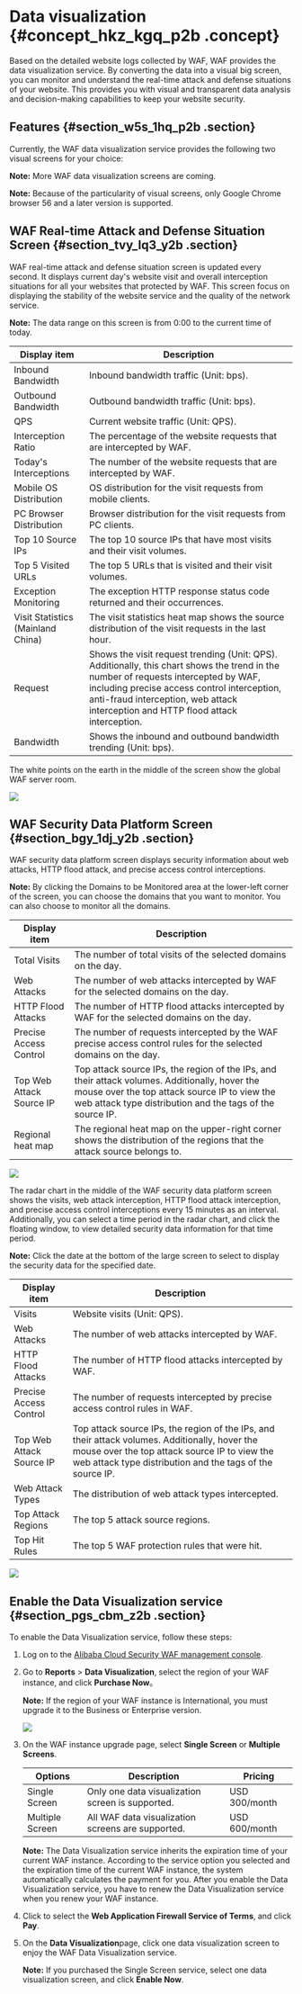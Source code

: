 # Data visualization {#concept_hkz_kgq_p2b .concept}

Based on the detailed website logs collected by WAF, WAF provides the data visualization service. By converting the data into a visual big screen, you can monitor and understand the real-time attack and defense situations of your website. This provides you with visual and transparent data analysis and decision-making capabilities to keep your website security.

## Features {#section_w5s_1hq_p2b .section}

Currently, the WAF data visualization service provides the following two visual screens for your choice:

**Note:** More WAF data visualization screens are coming.

**Note:** Because of the particularity of visual screens, only Google Chrome browser 56 and a later version is supported.

## WAF Real-time Attack and Defense Situation Screen {#section_tvy_lq3_y2b .section}

WAF real-time attack and defense situation screen is updated every second. It displays current day's website visit and overall interception situations for all your websites that protected by WAF. This screen focus on displaying the stability of the website service and the quality of the network service.

**Note:** The data range on this screen is from 0:00 to the current time of today.

|Display item|Description|
|------------|-----------|
|Inbound Bandwidth|Inbound bandwidth traffic \(Unit: bps\).|
|Outbound Bandwidth|Outbound bandwidth traffic \(Unit: bps\).|
|QPS|Current website traffic \(Unit: QPS\).|
|Interception Ratio|The percentage of the website requests that are intercepted by WAF.|
|Today's Interceptions|The number of the website requests that are intercepted by WAF.|
|Mobile OS Distribution|OS distribution for the visit requests from mobile clients.|
|PC Browser Distribution|Browser distribution for the visit requests from PC clients.|
|Top 10 Source IPs|The top 10 source IPs that have most visits and their visit volumes.|
|Top 5 Visited URLs|The top 5 URLs that is visited and their visit volumes.|
|Exception Monitoring|The exception HTTP response status code returned and their occurrences.|
|Visit Statistics \(Mainland China\)|The visit statistics heat map shows the source distribution of the visit requests in the last hour.|
|Request|Shows the visit request trending \(Unit: QPS\). Additionally, this chart shows the trend in the number of requests intercepted by WAF, including precise access control interception, anti-fraud interception, web attack interception and HTTP flood attack interception.|
|Bandwidth|Shows the inbound and outbound bandwidth trending \(Unit: bps\).|

The white points on the earth in the middle of the screen show the global WAF server room.

![](http://static-aliyun-doc.oss-cn-hangzhou.aliyuncs.com/assets/img/15576/155800683510401_en-US.png)

## WAF Security Data Platform Screen {#section_bgy_1dj_y2b .section}

WAF security data platform screen displays security information about web attacks, HTTP flood attack, and precise access control interceptions.

**Note:** By clicking the Domains to be Monitored area at the lower-left corner of the screen, you can choose the domains that you want to monitor. You can also choose to monitor all the domains.

|Display item|Description|
|------------|-----------|
|Total Visits|The number of total visits of the selected domains on the day.|
|Web Attacks|The number of web attacks intercepted by WAF for the selected domains on the day.|
|HTTP Flood Attacks|The number of HTTP flood attacks intercepted by WAF for the selected domains on the day.|
|Precise Access Control|The number of requests intercepted by the WAF precise access control rules for the selected domains on the day.|
|Top Web Attack Source IP|Top attack source IPs, the region of the IPs, and their attack volumes. Additionally, hover the mouse over the top attack source IP to view the web attack type distribution and the tags of the source IP.|
|Regional heat map|The regional heat map on the upper-right corner shows the distribution of the regions that the attack source belongs to.|

![](http://static-aliyun-doc.oss-cn-hangzhou.aliyuncs.com/assets/img/15576/155800683510406_en-US.png)

The radar chart in the middle of the WAF security data platform screen shows the visits, web attack interception, HTTP flood attack interception, and precise access control interceptions every 15 minutes as an interval. Additionally, you can select a time period in the radar chart, and click the floating window, to view detailed security data information for that time period.

**Note:** Click the date at the bottom of the large screen to select to display the security data for the specified date.

|Display item|Description|
|------------|-----------|
|Visits|Website visits \(Unit: QPS\).|
|Web Attacks|The number of web attacks intercepted by WAF.|
|HTTP Flood Attacks|The number of HTTP flood attacks intercepted by WAF.|
|Precise Access Control|The number of requests intercepted by precise access control rules in WAF.|
|Top Web Attack Source IP|Top attack source IPs, the region of the IPs, and their attack volumes. Additionally, hover the mouse over the top attack source IP to view the web attack type distribution and the tags of the source IP.|
|Web Attack Types|The distribution of web attack types intercepted.|
|Top Attack Regions|The top 5 attack source regions.|
|Top Hit Rules|The top 5 WAF protection rules that were hit.|

![](http://static-aliyun-doc.oss-cn-hangzhou.aliyuncs.com/assets/img/15576/155800683510408_en-US.png)

## Enable the Data Visualization service {#section_pgs_cbm_z2b .section}

To enable the Data Visualization service, follow these steps:

1.  Log on to the [Alibaba Cloud Security WAF management console](https://yundun.console.aliyun.com/?p=waf).
2.  Go to **Reports** \> **Data Visualization**, select the region of your WAF instance, and click **Purchase Now**。

    **Note:** If the region of your WAF instance is International, you must upgrade it to the Business or Enterprise version.

    ![](http://static-aliyun-doc.oss-cn-hangzhou.aliyuncs.com/assets/img/15576/155800683511139_en-US.png)

3.  On the WAF instance upgrade page, select **Single Screen** or **Multiple Screens**.

    |Options|Description|Pricing|
    |-------|-----------|-------|
    |Single Screen|Only one data visualization screen is supported.|USD 300/month|
    |Multiple Screen|All WAF data visualization screens are supported.|USD 600/month|

    **Note:** The Data Visualization service inherits the expiration time of your current WAF instance. According to the service option you selected and the expiration time of the current WAF instance, the system automatically calculates the payment for you. After you enable the Data Visualization service, you have to renew the Data Visualization service when you renew your WAF instance.

4.  Click to select the **Web Application Firewall Service of Terms**, and click **Pay**.
5.  On the **Data Visualization**page, click one data visualization screen to enjoy the WAF Data Visualization service.

    **Note:** If you purchased the Single Screen service, select one data visualization screen, and click **Enable Now**.


